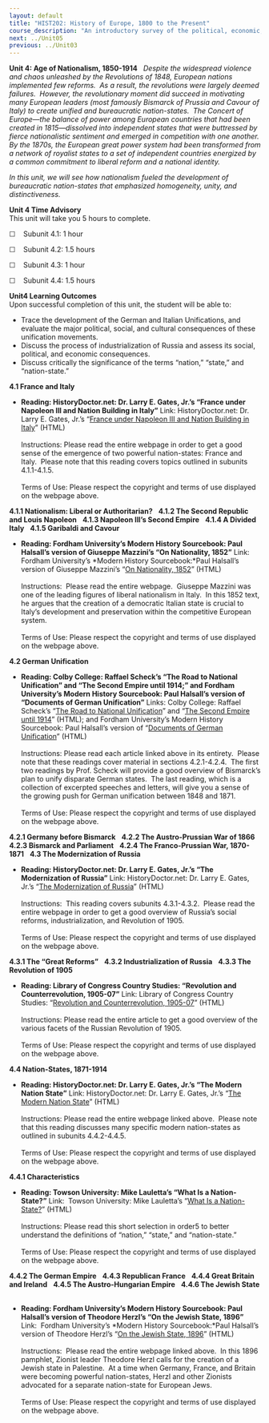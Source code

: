 ```yaml
---
layout: default
title: "HIST202: History of Europe, 1800 to the Present"
course_description: "An introductory survey of the political, economic, social, religious, and intellectual history of Europe, from the 1800s to the present, with particular emphasis on primary-source interpretation."
next: ../Unit05
previous: ../Unit03
---
```

**Unit 4: Age of Nationalism, 1850-1914** <span id="4"></span> 
*Despite the widespread violence and chaos unleashed by the Revolutions
of 1848, European nations implemented few reforms.  As a result, the
revolutions were largely deemed failures.  However, the revolutionary
moment did succeed in motivating many European leaders (most famously
Bismarck of Prussia and Cavour of Italy) to create unified and
bureaucratic nation-states.  The Concert of Europe—the balance of power
among European countries that had been created in 1815—dissolved into
independent states that were buttressed by fierce nationalistic
sentiment and emerged in competition with one another.  By the 1870s,
the European great power system had been transformed from a network of
royalist states to a set of independent countries energized by a common
commitment to liberal reform and a national identity.*  
  
 *In this unit, we will see how nationalism fueled the development of
bureaucratic nation-states that emphasized homogeneity, unity, and
distinctiveness.*

**Unit 4 Time Advisory**  
This unit will take you 5 hours to complete.

☐    Subunit 4.1: 1 hour  
  
 ☐    Subunit 4.2: 1.5 hours  
  
 ☐    Subunit 4.3: 1 hour  
  
 ☐    Subunit 4.4: 1.5 hours

**Unit4 Learning Outcomes**  
Upon successful completion of this unit, the student will be able to:

-   Trace the development of the German and Italian Unifications, and
    evaluate the major political, social, and cultural consequences of
    these unification movements.
-   Discuss the process of industrialization of Russia and assess its
    social, political, and economic consequences.
-   Discuss critically the significance of the terms “nation,” “state,”
    and “nation-state.”

**4.1 France and Italy** <span id="4.1"></span> 
-   **Reading: HistoryDoctor.net: Dr. Larry E. Gates, Jr.’s “France
    under Napoleon III and Nation Building in Italy”**
    Link: HistoryDoctor.net: Dr. Larry E. Gates, Jr.’s “[France under
    Napoleon III and Nation Building in
    Italy](http://www.historydoctor.net/Advanced%20Placement%20European%20History/Notes/france_under_napoleon_iii_and_Unification_of_Italy.htm)”
    (HTML)  
        
     Instructions: Please read the entire webpage in order to get a good
    sense of the emergence of two powerful nation-states: France and
    Italy.  Please note that this reading covers topics outlined in
    subunits 4.1.1-4.1.5.  
        
     Terms of Use: Please respect the copyright and terms of use
    displayed on the webpage above.

**4.1.1 Nationalism: Liberal or Authoritarian?** <span
id="4.1.1"></span> 
**4.1.2 The Second Republic and Louis Napoleon** <span
id="4.1.2"></span> 
**4.1.3 Napoleon III’s Second Empire** <span id="4.1.3"></span> 
**4.1.4 A Divided Italy** <span id="4.1.4"></span> 
**4.1.5 Garibaldi and Cavour** <span id="4.1.5"></span> 
-   **Reading: Fordham University’s Modern History Sourcebook: Paul
    Halsall’s version of Giuseppe Mazzini’s “On Nationality, 1852”**
    Link: Fordham University’s *Modern History Sourcebook:*Paul
    Halsall’s version of Giuseppe Mazzini’s “[On Nationality,
    1852](http://www.fordham.edu/halsall/mod/1852mazzini.html)” (HTML)  
        
     Instructions:  Please read the entire webpage.  Giuseppe Mazzini
    was one of the leading figures of liberal nationalism in Italy.  In
    this 1852 text, he argues that the creation of a democratic Italian
    state is crucial to Italy’s development and preservation within the
    competitive European system.  
        
     Terms of Use: Please respect the copyright and terms of use
    displayed on the webpage above.

**4.2 German Unification** <span id="4.2"></span> 
-   **Reading: Colby College: Raffael Scheck’s “The Road to National
    Unification” and “The Second Empire until 1914;” and Fordham
    University’s Modern History Sourcebook: Paul Halsall’s version of
    “Documents of German Unification”**
    Links: Colby College: Raffael Scheck’s “[The Road to National
    Unification](http://www.colby.edu/personal/r/rmscheck/GermanyA3.html)”
    and “[The Second Empire until
    1914](http://www.colby.edu/personal/r/rmscheck/GermanyB1.html)”
    (HTML); and Fordham University’s Modern History Sourcebook: Paul
    Halsall’s version of “[Documents of German
    Unification](http://www.fordham.edu/halsall/mod/germanunification.asp)”
    (HTML)  
        
     Instructions: Please read each article linked above in its
    entirety.  Please note that these readings cover material in
    sections 4.2.1-4.2.4.  The first two readings by Prof. Scheck will
    provide a good overview of Bismarck’s plan to unify disparate German
    states.  The last reading, which is a collection of excerpted
    speeches and letters, will give you a sense of the growing push for
    German unification between 1848 and 1871.  
        
     Terms of Use: Please respect the copyright and terms of use
    displayed on the webpage above.

**4.2.1 Germany before Bismarck** <span id="4.2.1"></span> 
**4.2.2 The Austro-Prussian War of 1866** <span id="4.2.2"></span> 
**4.2.3 Bismarck and Parliament** <span id="4.2.3"></span> 
**4.2.4 The Franco-Prussian War, 1870-1871** <span id="4.2.4"></span> 
**4.3 The Modernization of Russia** <span id="4.3"></span> 
-   **Reading: HistoryDoctor.net: Dr. Larry E. Gates, Jr.’s “The
    Modernization of Russia”**
    Link: HistoryDoctor.net: Dr. Larry E. Gates, Jr.’s “[The
    Modernization of
    Russia](http://www.historydoctor.net/Advanced%20Placement%20European%20History/Notes/modernization_of_russia.htm)”
    (HTML)  
        
     Instructions:  This reading covers subunits 4.3.1-4.3.2.  Please
    read the entire webpage in order to get a good overview of Russia’s
    social reforms, industrialization, and Revolution of 1905.  
        
     Terms of Use: Please respect the copyright and terms of use
    displayed on the webpage above.

**4.3.1 The “Great Reforms”** <span id="4.3.1"></span> 
**4.3.2 Industrialization of Russia** <span id="4.3.2"></span> 
**4.3.3 The Revolution of 1905** <span id="4.3.3"></span> 
-   **Reading: Library of Congress Country Studies: “Revolution and
    Counterrevolution, 1905-07”**
    Link: Library of Congress Country Studies: “[Revolution and
    Counterrevolution,
    1905-07](http://lcweb2.loc.gov/cgi-bin/query/r?frd/cstdy:@field(DOCID+ru0028))”
    (HTML)  
        
     Instructions: Please read the entire article to get a good overview
    of the various facets of the Russian Revolution of 1905.  
        
     Terms of Use: Please respect the copyright and terms of use
    displayed on the webpage above.

**4.4 Nation-States, 1871-1914** <span id="4.4"></span> 
-   **Reading: HistoryDoctor.net: Dr. Larry E. Gates, Jr.’s “The Modern
    Nation State”**
    Link: HistoryDoctor.net: Dr. Larry E. Gates, Jr.’s “[The Modern
    Nation
    State](http://www.historydoctor.net/Advanced%20Placement%20European%20History/Notes/modern_nation_state.htm)”
    (HTML)  
        
     Instructions: Please read the entire webpage linked above.  Please
    note that this reading discusses many specific modern nation-states
    as outlined in subunits 4.4.2-4.4.5.  
        
     Terms of Use: Please respect the copyright and terms of use
    displayed on the webpage above.

**4.4.1 Characteristics** <span id="4.4.1"></span> 
-   **Reading: Towson University: Mike Lauletta’s “What Is a
    Nation-State?”**
    Link:  Towson University: Mike Lauletta’s “[What Is a
    Nation-State?](http://www.towson.edu/polsci/ppp/sp97/realism/whatisns.htm)”
    (HTML)  
        
     Instructions: Please read this short selection in order5 to better
    understand the definitions of “nation,” “state,” and
    “nation-state.”  
        
     Terms of Use: Please respect the copyright and terms of use
    displayed on the webpage above.

**4.4.2 The German Empire** <span id="4.4.2"></span> 
**4.4.3 Republican France** <span id="4.4.3"></span> 
**4.4.4 Great Britain and Ireland** <span id="4.4.4"></span> 
**4.4.5 The Austro-Hungarian Empire** <span id="4.4.5"></span> 
**4.4.6 The Jewish State** <span id="4.4.6"></span> 
-   **Reading: Fordham University’s Modern History Sourcebook: Paul
    Halsall’s version of Theodore Herzl’s “On the Jewish State, 1896”**
    Link:  Fordham University’s *Modern History Sourcebook:*Paul
    Halsall’s version of Theodore Herzl’s “[On the Jewish State,
    1896](http://www.fordham.edu/halsall/mod/1896herzl.html)” (HTML)  
        
     Instructions:  Please read the entire webpage linked above.  In
    this 1896 pamphlet, Zionist leader Theodore Herzl calls for the
    creation of a Jewish state in Palestine.  At a time when Germany,
    France, and Britain were becoming powerful nation-states, Herzl and
    other Zionists advocated for a separate nation-state for European
    Jews.  
        
     Terms of Use: Please respect the copyright and terms of use
    displayed on the webpage above.


